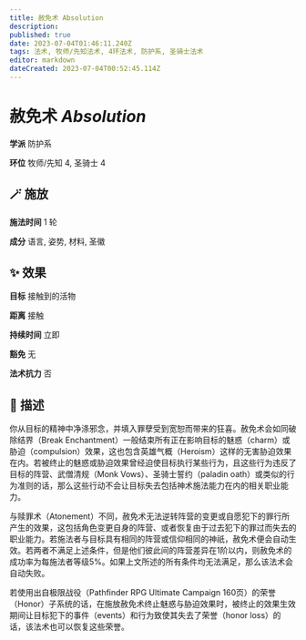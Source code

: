 ```yaml
---
title: 赦免术 Absolution
description: 
published: true
date: 2023-07-04T01:46:11.240Z
tags: 法术, 牧师/先知法术, 4环法术, 防护系, 圣骑士法术
editor: markdown
dateCreated: 2023-07-04T00:52:45.114Z
---
```


# **赦免术** *Absolution*

**学派** 防护系 

**环位** 牧师/先知 4, 圣骑士 4

## 🪄 施放

**施法时间** 1 轮

**成分** 语言, 姿势, 材料, 圣徽

## ✨ 效果 

**目标** 接触到的活物 

**距离** 接触  

**持续时间** 立即 

**豁免** 无

**法术抗力** 否

## 📖 描述

你从目标的精神中净涤邪念，并填入罪孽受到宽恕而带来的狂喜。赦免术会如同破除结界（Break Enchantment）一般结束所有正在影响目标的魅惑（charm）或胁迫（compulsion）效果，这也包含英雄气概（Heroism）这样的无害胁迫效果在内。若被终止的魅惑或胁迫效果曾经迫使目标执行某些行为，且这些行为违反了目标的阵营、武僧清规（Monk Vows）、圣骑士誓约（paladin oath）或类似的行为准则的话，那么这些行动不会让目标失去包括神术施法能力在内的相关职业能力。

与赎罪术（Atonement）不同，赦免术无法逆转阵营的变更或自愿犯下的罪行所产生的效果，这包括角色变更自身的阵营、或者恢复由于过去犯下的罪过而失去的职业能力。若施法者与目标具有相同的阵营或信仰相同的神祇，赦免术便会自动生效。若两者不满足上述条件，但是他们彼此间的阵营差异在1阶以内，则赦免术的成功率为每施法者等级5%。如果上文所述的所有条件均无法满足，那么该法术会自动失败。

若使用出自极限战役（Pathfinder RPG Ultimate Campaign 160页）的荣誉（Honor）子系统的话，在施放赦免术终止魅惑与胁迫效果时，被终止的效果生效期间让目标犯下的事件（events）和行为致使其失去了荣誉（honor loss）的话，该法术也可以恢复这些荣誉。
    